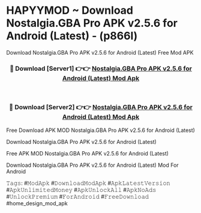 # HAPYYMOD ~ Download Nostalgia.GBA Pro APK v2.5.6 for Android (Latest) - (p866l)
Download Nostalgia.GBA Pro APK v2.5.6 for Android (Latest) Free Mod APK

<div align="center">
<h3>🔴 Download [Server1] 👉👉 <a href="https://apk-comot.site?title=Nostalgia.GBA_Pro_APK_v2.5.6_for_Android_(Latest)">Nostalgia.GBA Pro APK v2.5.6 for Android (Latest) Mod Apk</a></h3><br>

<h3>🔴 Download [Server2] 👉👉 <a href="https://apk-comot.site?title=Nostalgia.GBA_Pro_APK_v2.5.6_for_Android_(Latest)">Nostalgia.GBA Pro APK v2.5.6 for Android (Latest) Mod Apk</a></h3>
</div>


Free Download APK MOD Nostalgia.GBA Pro APK v2.5.6 for Android (Latest)

Download Nostalgia.GBA Pro APK v2.5.6 for Android (Latest) 

Free APK MOD Nostalgia.GBA Pro APK v2.5.6 for Android (Latest) 

Download Nostalgia.GBA Pro APK v2.5.6 for Android (Latest) Mod For Android

𝚃𝚊𝚐𝚜: #𝙼𝚘𝚍𝙰𝚙𝚔 #𝙳𝚘𝚠𝚗𝚕𝚘𝚊𝚍𝙼𝚘𝚍𝙰𝚙𝚔 #𝙰𝚙𝚔𝙻𝚊𝚝𝚎𝚜𝚝𝚅𝚎𝚛𝚜𝚒𝚘𝚗 #𝙰𝚙𝚔𝚄𝚗𝚕𝚒𝚖𝚒𝚝𝚎𝚍𝙼𝚘𝚗𝚎𝚢 #𝙰𝚙𝚔𝚄𝚗𝚕𝚘𝚌𝚔𝙰𝚕𝚕 #𝙰𝚙𝚔𝙽𝚘𝙰𝚍𝚜 #𝚄𝚗𝚕𝚘𝚌𝚔𝙿𝚛𝚎𝚖𝚒𝚞𝚖 #𝙵𝚘𝚛𝙰𝚗𝚍𝚛𝚘𝚒𝚍 #𝙵𝚛𝚎𝚎𝙳𝚘𝚠𝚗𝚕𝚘𝚊𝚍 #home_design_mod_apk